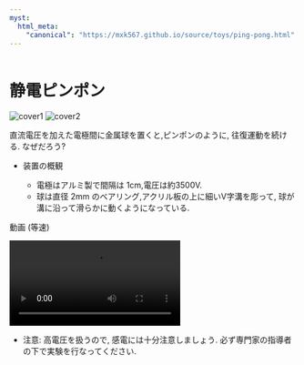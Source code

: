 ```yaml
---
myst:
  html_meta:
    "canonical": "https://mxk567.github.io/source/toys/ping-pong.html"
---
```


```{tags} 物理おもちゃ, 力学, 電磁気
```

# 静電ピンポン
![cover1](ping-pong-1.jpg) ![cover2](ping-pong-2.jpg)

直流電圧を加えた電極間に金属球を置くと,ピンポンのように, 往復運動を続ける.
なぜだろう?

* 装置の概観

  * 電極はアルミ製で間隔は 1cm,電圧は約3500V.
  * 球は直径 2mm のベアリング,アクリル板の上に細いV字溝を彫って, 球が溝に沿って滑らかに動くようになっている.

動画 (等速)

![動画](ping-pong.mp4)

* 注意: 高電圧を扱うので, 感電には十分注意しましょう. 必ず専門家の指導者の下で実験を行なってください.
